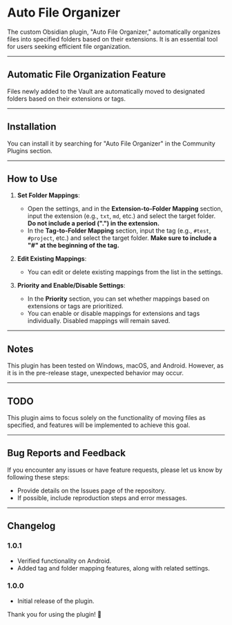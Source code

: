 # Auto File Organizer

The custom Obsidian plugin, "Auto File Organizer," automatically organizes files into specified folders based on their extensions. It is an essential tool for users seeking efficient file organization.

---

## Automatic File Organization Feature

Files newly added to the Vault are automatically moved to designated folders based on their extensions or tags.

---

## Installation

You can install it by searching for "Auto File Organizer" in the Community Plugins section.

---

## How to Use

1. **Set Folder Mappings**:
   - Open the settings, and in the **Extension-to-Folder Mapping** section, input the extension (e.g., `txt`, `md`, etc.) and select the target folder.
     **Do not include a period (".") in the extension.**
   - In the **Tag-to-Folder Mapping** section, input the tag (e.g., `#test`, `#project`, etc.) and select the target folder.
     **Make sure to include a "#" at the beginning of the tag.**

2. **Edit Existing Mappings**:
   - You can edit or delete existing mappings from the list in the settings.

3. **Priority and Enable/Disable Settings**:
   - In the **Priority** section, you can set whether mappings based on extensions or tags are prioritized.
   - You can enable or disable mappings for extensions and tags individually. Disabled mappings will remain saved.

---

## Notes

This plugin has been tested on Windows, macOS, and Android. However, as it is in the pre-release stage, unexpected behavior may occur.

---

## TODO

This plugin aims to focus solely on the functionality of moving files as specified, and features will be implemented to achieve this goal.

---

## Bug Reports and Feedback

If you encounter any issues or have feature requests, please let us know by following these steps:
- Provide details on the Issues page of the repository.
- If possible, include reproduction steps and error messages.

---

## Changelog

### 1.0.1

- Verified functionality on Android.
- Added tag and folder mapping features, along with related settings.

### 1.0.0

- Initial release of the plugin.

Thank you for using the plugin! 🙌
